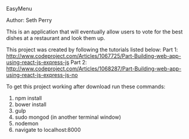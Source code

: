 EasyMenu

Author: Seth Perry

This is an application that will eventually allow users to vote for the best dishes at a restaurant and look them up.

This project was created by following the tutorials listed below:
Part 1: http://www.codeproject.com/Articles/1067725/Part-Building-web-app-using-react-js-express-js
Part 2: http://www.codeproject.com/Articles/1068287/Part-Building-web-app-using-react-js-express-js-no

To get this project working after download run these commands:
1. npm install
2. bower install
3. gulp
4. sudo mongod (in another terminal window)
5. nodemon
6. navigate to localhost:8000
